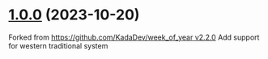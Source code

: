 # [1.0.0](https://github.com/sousyokunotomonokai/week_number/tree/v1.0.0) (2023-10-20)

Forked from [https://github.com/KadaDev/week_of_year v2.2.0](https://github.com/KadaDev/week_of_year/tree/v2.2.0)
Add support for western traditional system
